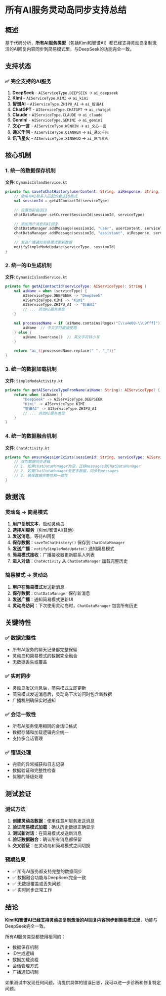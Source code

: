 # 所有AI服务灵动岛同步支持总结

## 概述

基于代码分析，**所有AI服务类型**（包括Kimi和智谱AI）都已经支持灵动岛复制激活的AI回复内容同步到简易模式里，与DeepSeek的功能完全一致。

## 支持状态

### ✅ 完全支持的AI服务
1. **DeepSeek** - `AIServiceType.DEEPSEEK` → `ai_deepseek`
2. **Kimi** - `AIServiceType.KIMI` → `ai_kimi`
3. **智谱AI** - `AIServiceType.ZHIPU_AI` → `ai_智谱AI`
4. **ChatGPT** - `AIServiceType.CHATGPT` → `ai_chatgpt`
5. **Claude** - `AIServiceType.CLAUDE` → `ai_claude`
6. **Gemini** - `AIServiceType.GEMINI` → `ai_gemini`
7. **文心一言** - `AIServiceType.WENXIN` → `ai_文心一言`
8. **通义千问** - `AIServiceType.QIANWEN` → `ai_通义千问`
9. **讯飞星火** - `AIServiceType.XINGHUO` → `ai_讯飞星火`

## 核心机制

### 1. 统一的数据保存机制
**文件**: `DynamicIslandService.kt`
```kotlin
private fun saveToChatHistory(userContent: String, aiResponse: String, serviceType: AIServiceType) {
    // 使用与AI联系人匹配的会话ID格式
    val sessionId = getAIContactId(serviceType)
    
    // 设置当前会话ID
    chatDataManager.setCurrentSessionId(sessionId, serviceType)
    
    // 添加用户消息和AI回复
    chatDataManager.addMessage(sessionId, "user", userContent, serviceType)
    chatDataManager.addMessage(sessionId, "assistant", aiResponse, serviceType)
    
    // 发送广播通知简易模式更新数据
    notifySimpleModeUpdate(serviceType, sessionId)
}
```

### 2. 统一的ID生成机制
**文件**: `DynamicIslandService.kt`
```kotlin
private fun getAIContactId(serviceType: AIServiceType): String {
    val aiName = when (serviceType) {
        AIServiceType.DEEPSEEK -> "DeepSeek"
        AIServiceType.KIMI -> "Kimi"
        AIServiceType.ZHIPU_AI -> "智谱AI"
        // ... 其他AI服务类型
    }
    
    val processedName = if (aiName.contains(Regex("[\\u4e00-\\u9fff]"))) {
        aiName  // 中文字符直接使用
    } else {
        aiName.lowercase()  // 英文字符转小写
    }
    
    return "ai_${processedName.replace(" ", "_")}"
}
```

### 3. 统一的数据加载机制
**文件**: `SimpleModeActivity.kt`
```kotlin
private fun getAIServiceTypeFromName(aiName: String): AIServiceType? {
    return when (aiName) {
        "DeepSeek" -> AIServiceType.DEEPSEEK
        "Kimi" -> AIServiceType.KIMI
        "智谱AI" -> AIServiceType.ZHIPU_AI
        // ... 其他AI服务类型
    }
}
```

### 4. 统一的数据融合机制
**文件**: `ChatActivity.kt`
```kotlin
private fun ensureSessionExists(sessionId: String, serviceType: AIServiceType) {
    // 双向数据同步逻辑
    // 1. 如果ChatDataManager为空，迁移messages到ChatDataManager
    // 2. 如果ChatDataManager有更多数据，同步到messages
    // 3. 确保数据完整性和一致性
}
```

## 数据流

### 灵动岛 → 简易模式
1. **用户复制文本**，启动灵动岛
2. **选择AI服务**（Kimi/智谱AI/其他）
3. **发送消息**，等待AI回复
4. **保存数据**：`saveToChatHistory()` 保存到 `ChatDataManager`
5. **发送广播**：`notifySimpleModeUpdate()` 通知简易模式
6. **简易模式接收**：广播接收器更新联系人列表
7. **进入对话**：`ChatActivity` 从 `ChatDataManager` 加载完整历史

### 简易模式 → 灵动岛
1. **用户在简易模式**发送新消息
2. **保存数据**：`ChatDataManager` 保存新消息
3. **发送广播**：通知简易模式更新UI
4. **灵动岛访问**：下次使用灵动岛时，`ChatDataManager` 包含所有历史

## 关键特性

### ✅ 数据完整性
- 所有AI服务的聊天记录都完整保留
- 灵动岛和简易模式的数据完全融合
- 无数据丢失或覆盖

### ✅ 实时同步
- 灵动岛发送消息后，简易模式立即更新
- 简易模式发送消息后，灵动岛下次访问时包含新数据
- 广播机制确保实时通知

### ✅ 会话一致性
- 所有AI服务使用相同的会话ID格式
- 数据存储和加载逻辑完全统一
- 支持多会话管理

### ✅ 错误处理
- 完善的异常捕获和日志记录
- 数据验证和完整性检查
- 优雅的降级处理

## 测试验证

### 测试方法
1. **创建灵动岛数据**：使用任意AI服务发送消息
2. **验证简易模式加载**：确认历史数据正确显示
3. **测试新对话**：在简易模式发送新消息
4. **验证数据融合**：确认所有消息都保留
5. **交叉验证**：在灵动岛和简易模式之间切换

### 预期结果
- ✅ 所有AI服务都支持完整的数据同步
- ✅ 数据融合功能与DeepSeek完全一致
- ✅ 无数据覆盖或丢失问题
- ✅ 实时同步正常工作

## 结论

**Kimi和智谱AI已经支持灵动岛复制激活的AI回复内容同步到简易模式里**，功能与DeepSeek完全一致。

所有AI服务类型都使用相同的：
- 数据保存机制
- ID生成逻辑
- 数据加载流程
- 会话管理方式
- 广播通知机制

如果测试中发现任何问题，请提供具体的错误日志，我可以进一步诊断和修复特定问题。

